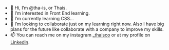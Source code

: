 - 👋 Hi, I’m @tha-is, or Thais.
- 👀 I’m interested in Front End learning.
- 🌱 I’m currently learning CSS...
- 💞️ I’m looking to collaborate just on my learning right now. Also I have big plans for the future like collaborate with a company to improve my skills.
- 📫 You can reach me on my instagram <a href="https://www.instagram.com/_thaisco/">_thaisco</a> or at my profile on <a href="https://www.linkedin.com/in/thais-costa-39107b195/">Linkedin</a>.

<!---
tha-is/tha-is is a ✨ special ✨ repository because its `README.md` (this file) appears on your GitHub profile.
You can click the Preview link to take a look at your changes.
--->
